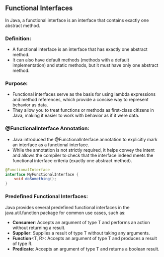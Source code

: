 
## Functional Interfaces
In Java, a functional interface is an interface that contains exactly one abstract method.
### Definition:

- A functional interface is an interface that has exactly one abstract method.
- It can also have default methods (methods with a default implementation) and static methods, but it must have only one abstract method.

### Purpose:

- Functional interfaces serve as the basis for using lambda expressions and method references, which provide a concise way to represent behavior as data.
- They allow you to treat functions or methods as first-class citizens in Java, making it easier to work with behavior as if it were data.

### @FunctionalInterface Annotation:

- Java introduced the @FunctionalInterface annotation to explicitly mark an interface as a functional interface.
- While the annotation is not strictly required, it helps convey the intent and allows the compiler to check that the interface indeed meets the functional interface criteria (exactly one abstract method).

```java
@FunctionalInterface
interface MyFunctionalInterface {
    void doSomething();
}
```

### Predefined Functional Interfaces:
Java provides several predefined functional interfaces in the java.util.function package for common use cases, such as:
- **Consumer**<T>: Accepts an argument of type T and performs an action without returning a result.
- **Supplier**<T>: Supplies a result of type T without taking any arguments.
- **Function**<T, R>: Accepts an argument of type T and produces a result of type R.
- **Predicate**<T>: Accepts an argument of type T and returns a boolean result.
